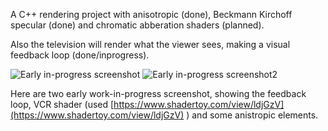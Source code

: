A C++ rendering project with anisotropic (done), Beckmann Kirchoff specular (done) and chromatic abberation shaders (planned).

Also the television will render what the viewer sees, making a visual feedback loop (done/inprogress).

![Early in-progress screenshot](http://www.tomcollingwood.co.uk/wp-content/uploads/2017/03/Screen-Shot-2017-03-29-at-23.56.39-768x574.png)
![Early in-progress screenshot2](http://www.tomcollingwood.co.uk/wp-content/uploads/2017/03/Screen-Shot-2017-03-29-at-23.56.50-768x576.png)

Here are two early work-in-progress screenshot, showing the feedback loop, VCR shader (used [https://www.shadertoy.com/view/ldjGzV](https://www.shadertoy.com/view/ldjGzV) )  and some anistropic elements.

